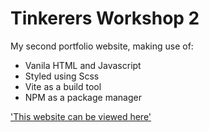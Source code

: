 # Tinkerers Workshop 2

My second portfolio website, making use of:

- Vanila HTML and Javascript
- Styled using Scss
- Vite as a build tool
- NPM as a package manager

['This website can be viewed here'](https://davidl2.netlify.app)
